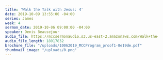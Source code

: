 ```yaml
---
title: 'Walk the Talk with Jesus: 4'
date: 2019-10-09 13:55:00 -04:00
series: James
week: 4
sermon_date: 2019-10-06 09:00:00 -04:00
speaker: Denis Beausejour
audio_file: https://mccsermonaudio.s3.us-east-2.amazonaws.com/Walk+the+Talk+with+Jesus/Walk+the+Talk+with+Jesus_+4.lite.mp3
audio_file_length: 18017832
brochure_file: "/uploads/10062019_MCCProgram_proof1-0e19de.pdf"
thumbnail_image: "/uploads/0.png"
---
```

